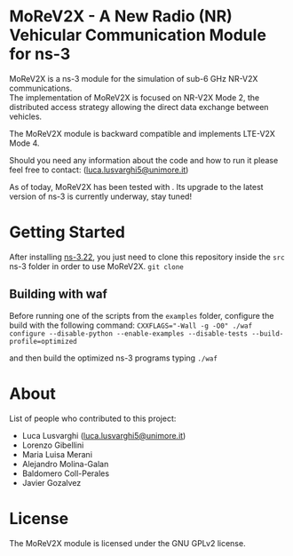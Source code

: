 # MoReV2X - A New Radio (NR) Vehicular Communication Module for ns-3
MoReV2X is a ns-3 module for the simulation of sub-6 GHz NR-V2X communications.  
The implementation of MoReV2X is focused on NR-V2X Mode 2, the distributed access strategy allowing the direct data exchange between vehicles.  

The MoReV2X module is backward compatible and implements LTE-V2X Mode 4.

Should you need any information about the code and how to run it please feel free to contact: (luca.lusvarghi5@unimore.it)

As of today, MoReV2X has been tested with . Its upgrade to the latest version of ns-3 is currently underway, stay tuned!

# Getting Started
After installing [ns-3.22](https://www.nsnam.org/releases/ns-3-22/), you just need to clone this repository inside the `src` ns-3 folder in order to use MoReV2X.
`git clone `

## Building with waf
Before running one of the scripts from the `examples` folder, configure the build with the following command:
`CXXFLAGS="-Wall -g -O0" ./waf configure --disable-python --enable-examples --disable-tests --build-profile=optimized`

and then build the optimized ns-3 programs typing
`./waf`

# About
List of people who contributed to this project: 
* Luca Lusvarghi (luca.lusvarghi5@unimore.it)  
* Lorenzo Gibellini 
* Maria Luisa Merani
* Alejandro Molina-Galan
* Baldomero Coll-Perales
* Javier Gozalvez

# License
The MoReV2X module is licensed under the GNU GPLv2 license.
